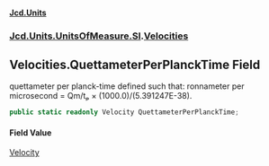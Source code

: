 #### [Jcd.Units](index 'index')
### [Jcd.Units.UnitsOfMeasure.SI](Jcd.Units.UnitsOfMeasure.SI 'Jcd.Units.UnitsOfMeasure.SI').[Velocities](Velocities 'Jcd.Units.UnitsOfMeasure.SI.Velocities')

## Velocities.QuettameterPerPlanckTime Field

quettameter per planck-time defined such that: ronnameter per microsecond = Qm/tₚ × (1000.0)/(5.391247E-38).

```csharp
public static readonly Velocity QuettameterPerPlanckTime;
```

#### Field Value
[Velocity](Velocity 'Jcd.Units.UnitTypes.Velocity')